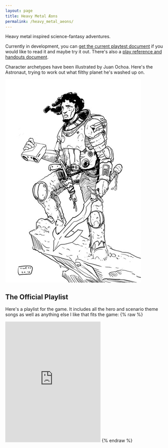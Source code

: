 ```yaml
---
layout: page
title: Heavy Metal Æons
permalink: /heavy_metal_aeons/
---
```

Heavy metal inspired science-fantasy adventures.

Currently in development, you can [get the current playtest document](https://drive.google.com/open?id=0B5pV27F3R0veOFRZVm1MX21EamM) if you would
like to read it and maybe try it out. There's also a [play reference and handouts document](https://drive.google.com/open?id=0B5pV27F3R0veQjU0UkI2dUdya28).

Character archetypes have been illustrated by Juan Ochoa. Here's the Astronaut,
trying to work out what filthy planet he's washed up on.

![The Astronaut](/images/Astronaut.jpg)

## The Official Playlist

Here's a playlist for the game. It includes all the hero and scenario theme
songs as well as anything else I like that fits the game:
{% raw %}
<iframe src="https://embed.spotify.com/?uri=spotify%3Auser%3Amad_jack_mcmad%3Aplaylist%3A5HGygyYe6kNBQXthqTjxsh" width="300" height="380" frameborder="0" allowtransparency="true"></iframe>
{% endraw %}
